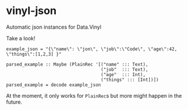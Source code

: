 vinyl-json
==========

Automatic json instances for Data.Vinyl


Take a look!

    example_json = "{\"name\": \"jon\", \"job\":\"Code\", \"age\":42, \"things\":[1,2,3] }"

    parsed_example :: Maybe (PlainRec '[("name" ::: Text),
                                        ("job"  ::: Text),
                                        ("age"  ::: Int),
                                        ("things" ::: [Int])])
    parsed_example = decode example_json



At the moment, it only works for `PlainRec`s but more might happen in the future.

